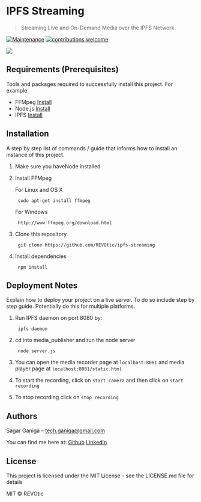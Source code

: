# IPFS Streaming
> Streaming Live and On-Demand Media over the IPFS Network

[![Maintenance](https://img.shields.io/badge/Maintained%3F-yes-green.svg)](https://GitHub.com/Naereen/StrapDown.js/graphs/commit-activity)
[![contributions welcome](https://img.shields.io/badge/contributions-welcome-brightgreen.svg?style=flat)](https://github.com/dwyl/esta/issues)


![](https://www.logistec.com/wp-content/uploads/2017/12/placeholder.png)


## Requirements  (Prerequisites)
Tools and packages required to successfully install this project.
For example:
* FFMpeg [Install](https://www.ffmpeg.org/)
* Node.js [Install](https://nodejs.org/en/)
* IPFS [Install](https://ipfs.io/)

## Installation
A step by step list of commands / guide that informs how to install an instance of this project. 

1. Make sure you haveNode installed

2. Install FFMpeg

	For Linux and OS X

		sudo apt-get install ffmpeg

	For Windows

		http://www.ffmpeg.org/download.html

3. Clone this repository 

		git clone https://github.com/REVOtic/ipfs-streaming

4. Install dependencies

		npm install


 


## Deployment Notes
Explain how to deploy your project  on a live server. To do so include step by step guide. Potentially do this for multiple platforms. 

1. Run IPFS daemon on port 8080 by:

		ipfs daemon

2. cd into media_publisher and run the node server

		node server.js

3. You can open the media recorder page at `localhost:8081` and media player page at `localhost:8081/static.html`

4. To start the recording, click on `start camera` and then click on `start recording`

5. To stop recording click on `stop recording` 


## Authors 

Sagar Ganiga  – tech.ganiga@gmail.com
 
You can find me here at:
[Github](https://github.com/SagarGaniga)
[LinkedIn](https://www.linkedin.com/in/sagar-ganiga/)


## License
This project is licensed under the MIT License - see the LICENSE.md file for details

MIT © REVOtic
